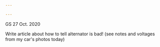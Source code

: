 ```yaml
---

---
```


GS
27 Oct. 2020

Write article about how to tell alternator is bad! (see notes and voltages from my car's photos today)




